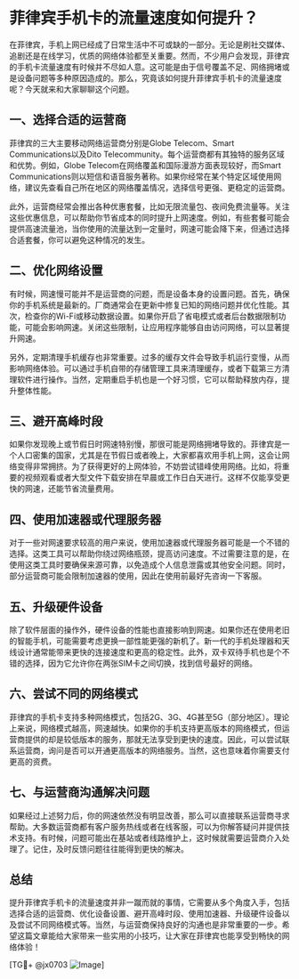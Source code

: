 # 菲律宾手机卡的流量速度如何提升？

在菲律宾，手机上网已经成了日常生活中不可或缺的一部分。无论是刷社交媒体、追剧还是在线学习，优质的网络体验都至关重要。然而，不少用户会发现，菲律宾的手机卡流量速度有时候并不尽如人意。这可能是由于信号覆盖不足、网络拥堵或是设备问题等多种原因造成的。那么，究竟该如何提升菲律宾手机卡的流量速度呢？今天就来和大家聊聊这个问题。

## 一、选择合适的运营商

菲律宾的三大主要移动网络运营商分别是Globe Telecom、Smart Communications以及Dito Telecommunity。每个运营商都有其独特的服务区域和优势。例如，Globe Telecom在网络覆盖和国际漫游方面表现较好，而Smart Communications则以短信和语音服务著称。如果你经常在某个特定区域使用网络，建议先查看自己所在地区的网络覆盖情况，选择信号更强、更稳定的运营商。

此外，运营商经常会推出各种优惠套餐，比如无限流量包、夜间免费流量等。关注这些优惠信息，可以帮助你节省成本的同时提升上网速度。例如，有些套餐可能会提供高速流量池，当你使用的流量达到一定量时，网速可能会降下来，但通过选择合适套餐，你可以避免这种情况的发生。

## 二、优化网络设置

有时候，网速慢可能并不是运营商的问题，而是设备本身的设置问题。首先，确保你的手机系统是最新的。厂商通常会在更新中修复已知的网络问题并优化性能。其次，检查你的Wi-Fi或移动数据设置。如果你开启了省电模式或者后台数据限制功能，可能会影响网速。关闭这些限制，让应用程序能够自由访问网络，可以显著提升网速。

另外，定期清理手机缓存也非常重要。过多的缓存文件会导致手机运行变慢，从而影响网络体验。可以通过手机自带的存储管理工具来清理缓存，或者下载第三方清理软件进行操作。当然，定期重启手机也是一个好习惯，它可以帮助释放内存，提升整体性能。

## 三、避开高峰时段

如果你发现晚上或节假日时网速特别慢，那很可能是网络拥堵导致的。菲律宾是一个人口密集的国家，尤其是在节假日或者晚上，大家都喜欢用手机上网，这会让网络变得非常拥挤。为了获得更好的上网体验，不妨尝试错峰使用网络。比如，将重要的视频观看或者大型文件下载安排在早晨或工作日白天进行。这样不仅能享受更快的网速，还能节省流量费用。

## 四、使用加速器或代理服务器

对于一些对网速要求较高的用户来说，使用加速器或代理服务器可能是一个不错的选择。这类工具可以帮助你绕过网络瓶颈，提高访问速度。不过需要注意的是，在使用这类工具时要确保来源可靠，以免造成个人信息泄露或其他安全问题。同时，部分运营商可能会限制加速器的使用，因此在使用前最好先咨询一下客服。

## 五、升级硬件设备

除了软件层面的操作外，硬件设备的性能也直接影响到网速。如果你还在使用老旧的智能手机，可能需要考虑更换一部性能更强的新机了。新一代的手机处理器和天线设计通常能带来更快的连接速度和更高的稳定性。此外，双卡双待手机也是个不错的选择，因为它允许你在两张SIM卡之间切换，找到信号最好的网络。

## 六、尝试不同的网络模式

菲律宾的手机卡支持多种网络模式，包括2G、3G、4G甚至5G（部分地区）。理论上来说，网络模式越高，网速越快。如果你的手机支持更高版本的网络模式，但运营商提供的却是较低版本的服务，那就无法享受到更快的速度。因此，可以尝试联系运营商，询问是否可以开通更高版本的网络服务。当然，这也意味着你需要支付更高的资费。

## 七、与运营商沟通解决问题

如果经过上述努力后，你的网速依然没有明显改善，那么可以直接联系运营商寻求帮助。大多数运营商都有客户服务热线或者在线客服，可以为你解答疑问并提供技术支持。有时候，问题可能出在基站或者线路维护上，这时候就需要运营商介入处理了。记住，及时反馈问题往往能得到更快的解决。

## 总结

提升菲律宾手机卡的流量速度并非一蹴而就的事情，它需要从多个角度入手，包括选择合适的运营商、优化设备设置、避开高峰时段、使用加速器、升级硬件设备以及尝试不同网络模式等。当然，与运营商保持良好的沟通也是非常重要的一步。希望这篇文章能给大家带来一些实用的小技巧，让大家在菲律宾也能享受到畅快的网络体验！

[TG💪+ @jx0703 ![Image](https://github.com/user-attachments/assets/dbca1d08-cadb-493c-b0ec-ad6f7a83f270)]